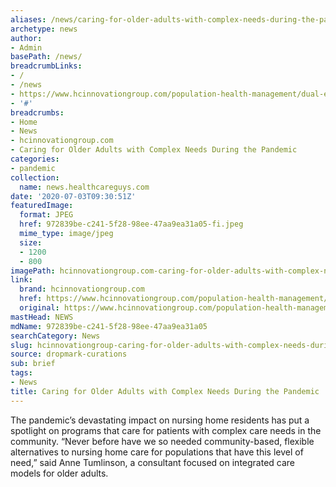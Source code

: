 ```yaml
---
aliases: /news/caring-for-older-adults-with-complex-needs-during-the-pandemic
archetype: news
author:
- Admin
basePath: /news/
breadcrumbLinks:
- /
- /news
- https://www.hcinnovationgroup.com/population-health-management/dual-eligibles/article/21144524/caring-for-older-adults-with-complex-needs-during-the-pandemic
- '#'
breadcrumbs:
- Home
- News
- hcinnovationgroup.com
- Caring for Older Adults with Complex Needs During the Pandemic
categories:
- pandemic
collection:
  name: news.healthcareguys.com
date: '2020-07-03T09:30:51Z'
featuredImage:
  format: JPEG
  href: 972839be-c241-5f28-98ee-47aa9ea31a05-fi.jpeg
  mime_type: image/jpeg
  size:
  - 1200
  - 800
imagePath: hcinnovationgroup.com-caring-for-older-adults-with-complex-needs-during-the-pandemic
link:
  brand: hcinnovationgroup.com
  href: https://www.hcinnovationgroup.com/population-health-management/dual-eligibles/article/21144524/caring-for-older-adults-with-complex-needs-during-the-pandemic
  original: https://www.hcinnovationgroup.com/population-health-management/dual-eligibles/article/21144524/caring-for-older-adults-with-complex-needs-during-the-pandemic
mastHead: NEWS
mdName: 972839be-c241-5f28-98ee-47aa9ea31a05
searchCategory: News
slug: hcinnovationgroup-caring-for-older-adults-with-complex-needs-during-the-pandemic
source: dropmark-curations
sub: brief
tags:
- News
title: Caring for Older Adults with Complex Needs During the Pandemic
---
```


The pandemic’s devastating impact on nursing home residents has put a spotlight on programs that care for patients with complex care needs in the community. “Never before have we so needed community-based, flexible alternatives to nursing home care for populations that have this level of need,” said Anne Tumlinson, a consultant focused on integrated care models for older adults.